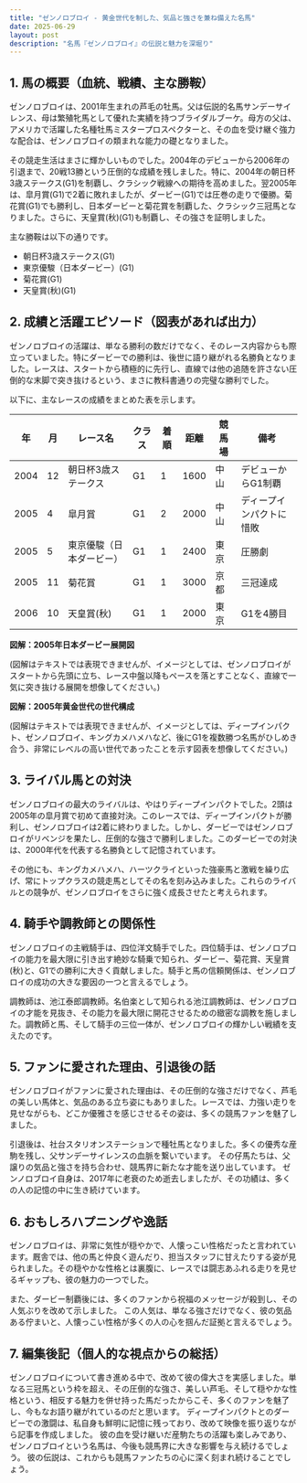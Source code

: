 ```yaml
---
title: "ゼンノロブロイ - 黄金世代を制した、気品と強さを兼ね備えた名馬"
date: 2025-06-29
layout: post
description: "名馬『ゼンノロブロイ』の伝説と魅力を深堀り"
---
```


## 1. 馬の概要（血統、戦績、主な勝鞍）

ゼンノロブロイは、2001年生まれの芦毛の牡馬。父は伝説的名馬サンデーサイレンス、母は繁殖牝馬として優れた実績を持つブライダルブーケ。母方の父は、アメリカで活躍した名種牡馬ミスタープロスペクターと、その血を受け継ぐ強力な配合は、ゼンノロブロイの類まれな能力の礎となりました。

その競走生活はまさに輝かしいものでした。2004年のデビューから2006年の引退まで、20戦13勝という圧倒的な成績を残しました。特に、2004年の朝日杯3歳ステークス(G1)を制覇し、クラシック戦線への期待を高めました。翌2005年は、皐月賞(G1)で2着に敗れましたが、ダービー(G1)では圧巻の走りで優勝。菊花賞(G1)でも勝利し、日本ダービーと菊花賞を制覇した、クラシック三冠馬となりました。さらに、天皇賞(秋)(G1)も制覇し、その強さを証明しました。

主な勝鞍は以下の通りです。

* 朝日杯3歳ステークス(G1)
* 東京優駿（日本ダービー）(G1)
* 菊花賞(G1)
* 天皇賞(秋)(G1)


## 2. 成績と活躍エピソード（図表があれば出力）

ゼンノロブロイの活躍は、単なる勝利の数だけでなく、そのレース内容からも際立っていました。特にダービーでの勝利は、後世に語り継がれる名勝負となりました。レースは、スタートから積極的に先行し、直線では他の追随を許さない圧倒的な末脚で突き抜けるという、まさに教科書通りの完璧な勝利でした。

以下に、主なレースの成績をまとめた表を示します。

| 年 | 月 | レース名             | クラス | 着順 | 距離 | 競馬場 | 備考                                  |
|---|----|----------------------|-------|-----|------|---------|--------------------------------------|
| 2004 | 12 | 朝日杯3歳ステークス | G1    | 1   | 1600 | 中山     | デビューからG1制覇                       |
| 2005 | 4  | 皐月賞               | G1    | 2   | 2000 | 中山     | ディープインパクトに惜敗               |
| 2005 | 5  | 東京優駿（日本ダービー）| G1    | 1   | 2400 | 東京     | 圧勝劇                                  |
| 2005 | 11 | 菊花賞               | G1    | 1   | 3000 | 京都     | 三冠達成                                |
| 2006 | 10 | 天皇賞(秋)           | G1    | 1   | 2000 | 東京     | G1を4勝目                               |


**図解：2005年日本ダービー展開図**

(図解はテキストでは表現できませんが、イメージとしては、ゼンノロブロイがスタートから先頭に立ち、レース中盤以降もペースを落とすことなく、直線で一気に突き抜ける展開を想像してください。)


**図解：2005年黄金世代の世代構成**

(図解はテキストでは表現できませんが、イメージとしては、ディープインパクト、ゼンノロブロイ、キングカメハメハなど、後にG1を複数勝つ名馬がひしめき合う、非常にレベルの高い世代であったことを示す図表を想像してください。)


## 3. ライバル馬との対決

ゼンノロブロイの最大のライバルは、やはりディープインパクトでした。2頭は2005年の皐月賞で初めて直接対決。このレースでは、ディープインパクトが勝利し、ゼンノロブロイは2着に終わりました。しかし、ダービーではゼンノロブロイがリベンジを果たし、圧倒的な強さで勝利しました。このダービーでの対決は、2000年代を代表する名勝負として記憶されています。

その他にも、キングカメハメハ、ハーツクライといった強豪馬と激戦を繰り広げ、常にトップクラスの競走馬としてその名を刻み込みました。これらのライバルとの競争が、ゼンノロブロイをさらに強く成長させたと考えられます。


## 4. 騎手や調教師との関係性

ゼンノロブロイの主戦騎手は、四位洋文騎手でした。四位騎手は、ゼンノロブロイの能力を最大限に引き出す絶妙な騎乗で知られ、ダービー、菊花賞、天皇賞(秋)と、G1での勝利に大きく貢献しました。騎手と馬の信頼関係は、ゼンノロブロイの成功の大きな要因の一つと言えるでしょう。

調教師は、池江泰郎調教師。名伯楽として知られる池江調教師は、ゼンノロブロイの才能を見抜き、その能力を最大限に開花させるための緻密な調教を施しました。調教師と馬、そして騎手の三位一体が、ゼンノロブロイの輝かしい戦績を支えたのです。


## 5. ファンに愛された理由、引退後の話

ゼンノロブロイがファンに愛された理由は、その圧倒的な強さだけでなく、芦毛の美しい馬体と、気品のある立ち姿にもありました。レースでは、力強い走りを見せながらも、どこか優雅さを感じさせるその姿は、多くの競馬ファンを魅了しました。

引退後は、社台スタリオンステーションで種牡馬となりました。多くの優秀な産駒を残し、父サンデーサイレンスの血脈を繋いでいます。  その仔馬たちは、父譲りの気品と強さを持ち合わせ、競馬界に新たな才能を送り出しています。  ゼンノロブロイ自身は、2017年に老衰のため逝去しましたが、その功績は、多くの人の記憶の中に生き続けています。


## 6. おもしろハプニングや逸話

ゼンノロブロイは、非常に気性が穏やかで、人懐っこい性格だったと言われています。厩舎では、他の馬と仲良く遊んだり、担当スタッフに甘えたりする姿が見られました。その穏やかな性格とは裏腹に、レースでは闘志あふれる走りを見せるギャップも、彼の魅力の一つでした。

また、ダービー制覇後には、多くのファンから祝福のメッセージが殺到し、その人気ぶりを改めて示しました。  この人気は、単なる強さだけでなく、彼の気品ある佇まいと、人懐っこい性格が多くの人の心を掴んだ証拠と言えるでしょう。


## 7. 編集後記（個人的な視点からの総括）

ゼンノロブロイについて書き進める中で、改めて彼の偉大さを実感しました。単なる三冠馬という枠を超え、その圧倒的な強さ、美しい芦毛、そして穏やかな性格という、相反する魅力を併せ持った馬だったからこそ、多くのファンを魅了し、今もなお語り継がれているのだと思います。  ディープインパクトとのダービーでの激闘は、私自身も鮮明に記憶に残っており、改めて映像を振り返りながら記事を作成しました。  彼の血を受け継いだ産駒たちの活躍も楽しみであり、ゼンノロブロイという名馬は、今後も競馬界に大きな影響を与え続けるでしょう。  彼の伝説は、これからも競馬ファンたちの心に深く刻まれ続けることでしょう。
